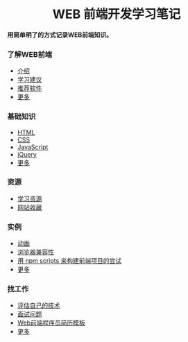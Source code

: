 <h1 align="center">WEB 前端开发学习笔记</h1>


**用简单明了的方式记录WEB前端知识。**

### 了解WEB前端
* [介绍](intro/about.md)
* [学习建议](intro/suggest.md)
* [推荐软件](detail/software)
* [更多](intro/README.md)

### 基础知识
* [HTML](detail/html)
* [CSS](detail/css)
* [JavaScript](detail/js)
* [jQuery](detail/jQuery)
* [更多](detail/README.md)

### 资源
* [学习资源](bookmark/learn-resouce.md)
* [网站收藏](bookmark/README.md)

### 实例
* [动画](detail/comprehensive/animate)
* [浏览器兼容性](detail/comprehensive/browser-compatibility)
* [用 npm scripts 来构建前端项目的尝试](detail/comprehensive/use-npm-script)
* [更多](detail/comprehensive/README.md)

### 找工作
* [评估自己的技术](find-jobs/assessment)
* [面试问题](find-jobs/question.md)
* [Web前端程序员简历模板](find-jobs/resume.md)
* [更多](find-jobs/README.md)


